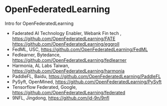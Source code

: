 # OpenFederatedLearning
Intro for OpenFederatedLearning

- Faderated AI Technology Enabler, Webank Fin tech , https://github.com/OpenFederatedLearning/FATE  https://github.com/OpenFederatedLearning/eggroll 
- FedML, USC, https://github.com/OpenFederatedLearning/FedML
- Fedlearner, Bytedance, https://github.com/OpenFederatedLearning/fedlearner 
- Harmonia, AL Labs Taiwan, https://github.com/OpenFederatedLearning/harmonia 
- PaddleFL, Baidu, https://github.com/OpenFederatedLearning/PaddleFL 
- PySyft, OpenMined,  https://github.com/OpenFederatedLearning/PySyft
- Tensorflow Federated, Google, https://github.com/OpenFederatedLearning/federated
- 9NFL, Jingdong, https://github.com/jd-9n/9nfl
